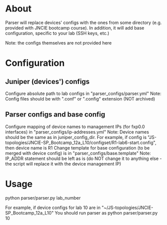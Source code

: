 About
=====

Parser will replace devices' configs with the ones from some directory (e.g. provided with JNCIE bootcamp course). 
In addition, it will add base configuration, specific to your lab (SSH keys, etc.)

Note: the configs themselves are not provided here


Configuration
=============

Juniper (devices') configs
--------------------------
Configure absolute path to lab configs in "parser_configs/parser.yml"
    Note: Config files should be with ".conf" or ".config" extension (NOT archived)

Parser configs and base config
------------------------------
Configure mapping of device names to management IPs (for fxp0.0 interfaces) in "parser_configs/ip-addresses.yml"
    Note: Device names should be the same as in juniper_config_dir. For example, if config is "JS-topologies/JNCIE-SP_Bootcamp_12a_L10/configset/R1-lab6-start.config", then device name is R1
Change template for base configuration (to be merged with device config) is in "parser_configs/base.template"
    Note: IP_ADDR statement should be left as is (do NOT change it to anything else - the script will replace it with the device management IP)  


Usage
=====

python parser/parser.py lab_number

For example, if device configs for lab 10 are in
"~/JS-topologies/JNCIE-SP_Bootcamp_12a_L10"
You should run parser as 
python parser/parser.py 10

